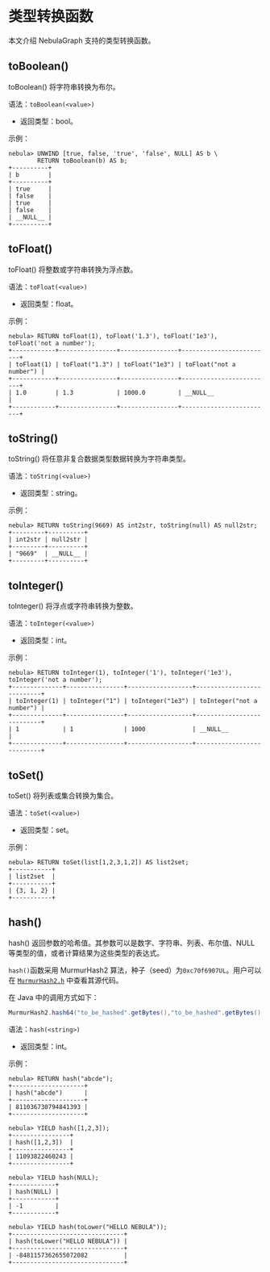 # 类型转换函数

本文介绍 NebulaGraph 支持的类型转换函数。

## toBoolean()

toBoolean() 将字符串转换为布尔。

语法：`toBoolean(<value>)`

- 返回类型：bool。

示例：

```ngql
nebula> UNWIND [true, false, 'true', 'false', NULL] AS b \
        RETURN toBoolean(b) AS b;
+----------+
| b        |
+----------+
| true     |
| false    |
| true     |
| false    |
| __NULL__ |
+----------+
```

## toFloat()

toFloat() 将整数或字符串转换为浮点数。

语法：`toFloat(<value>)`

- 返回类型：float。

示例：

```ngql
nebula> RETURN toFloat(1), toFloat('1.3'), toFloat('1e3'), toFloat('not a number');
+------------+----------------+----------------+-------------------------+
| toFloat(1) | toFloat("1.3") | toFloat("1e3") | toFloat("not a number") |
+------------+----------------+----------------+-------------------------+
| 1.0        | 1.3            | 1000.0         | __NULL__                |
+------------+----------------+----------------+-------------------------+
```

## toString()

toString() 将任意非复合数据类型数据转换为字符串类型。

语法：`toString(<value>)`

- 返回类型：string。

示例：

```ngql
nebula> RETURN toString(9669) AS int2str, toString(null) AS null2str;
+---------+----------+
| int2str | null2str |
+---------+----------+
| "9669"  | __NULL__ |
+---------+----------+
```

## toInteger()

toInteger() 将浮点或字符串转换为整数。

语法：`toInteger(<value>)`

- 返回类型：int。

示例：

```ngql
nebula> RETURN toInteger(1), toInteger('1'), toInteger('1e3'), toInteger('not a number');
+--------------+----------------+------------------+---------------------------+
| toInteger(1) | toInteger("1") | toInteger("1e3") | toInteger("not a number") |
+--------------+----------------+------------------+---------------------------+
| 1            | 1              | 1000             | __NULL__                  |
+--------------+----------------+------------------+---------------------------+
```

## toSet()

toSet() 将列表或集合转换为集合。

语法：`toSet(<value>)`

- 返回类型：set。

示例：

```ngql
nebula> RETURN toSet(list[1,2,3,1,2]) AS list2set;
+-----------+
| list2set  |
+-----------+
| {3, 1, 2} |
+-----------+
```

## hash()

hash() 返回参数的哈希值。其参数可以是数字、字符串、列表、布尔值、NULL 等类型的值，或者计算结果为这些类型的表达式。

`hash()`函数采用 MurmurHash2 算法，种子（seed）为`0xc70f6907UL`。用户可以在 [`MurmurHash2.h`](https://github.com/vesoft-inc/nebula/blob/master/src/common/base/MurmurHash2.h) 中查看其源代码。

在 Java 中的调用方式如下：

```Java
MurmurHash2.hash64("to_be_hashed".getBytes(),"to_be_hashed".getBytes().length, 0xc70f6907)
```

语法：`hash(<string>)`

- 返回类型：int。

示例：

```ngql
nebula> RETURN hash("abcde");
+--------------------+
| hash("abcde")      |
+--------------------+
| 811036730794841393 |
+--------------------+

nebula> YIELD hash([1,2,3]);
+----------------+
| hash([1,2,3])  |
+----------------+
| 11093822460243 |
+----------------+

nebula> YIELD hash(NULL);
+------------+
| hash(NULL) |
+------------+
| -1         |
+------------+

nebula> YIELD hash(toLower("HELLO NEBULA"));
+-------------------------------+
| hash(toLower("HELLO NEBULA")) |
+-------------------------------+
| -8481157362655072082          |
+-------------------------------+
```
